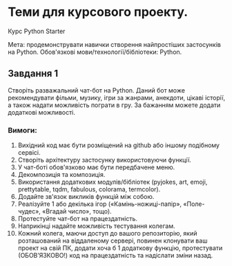 # Теми для курсового проекту. 

Курс Python Starter 

Мета: продемонструвати навички створення найпростіших застосунків на Python. Обов'язкові мови/технології/бібліотеки: Python.

## Завдання 1 

Створіть разважальний чат-бот на Python. Даний бот може рекомендувати фільми, музику, ігри за жанрами, анекдоти, цікаві історії, а також надати можливість пограти в гру. За бажанням можете додати додаткові можливості.

### Вимоги:
1. Вихідний код має бути розміщений на github або іншому подібному сервісі.
2. Створіть архітектуру застосунку використовуючи функції.
3. У чат-боті обов'язково має бути передбачене меню.
4. Декомпозиція та композиція.
5. Використання додаткових модулів/бібліотек (pyjokes, art, emoji, prettytable, tqdm, fabulous, colorama, termcolor).
6. Додайте зв'язок викликів функцій між собою.
7. Реалізуйте 1 або декілька ігор («Камінь-ножиці-папір», «Поле-чудес», «Вгадай число», тощо).
8. Протестуйте чат-бот на працездатність.
9. Наприкінці надайте можливість тестування колегам.
10. Кожний колега, маючи доступ до вашого репозиторію, який розташований на віддаленому сервері, повинен клонувати ваш проект на свій ПК, додати хоча б 1 додаткову функцію, протестувати (ОБОВ’ЯЗКОВО!) код на працездатність та надіслати зміни назад.
